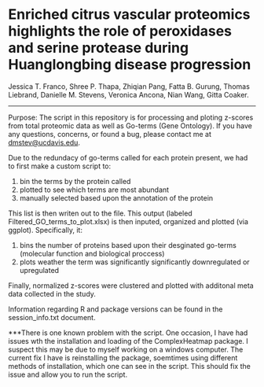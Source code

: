 # Enriched citrus vascular proteomics highlights the role of peroxidases and serine protease during Huanglongbing disease progression

Jessica T. Franco, Shree P. Thapa, Zhiqian Pang, Fatta B. Gurung, Thomas Liebrand, Danielle M. Stevens, Veronica Ancona, Nian Wang, Gitta Coaker.

-----------------------

Purpose: The script in this repository is for processing and ploting z-scores from total proteomic data as well as Go-terms (Gene Ontology). If you have any questions, concerns, or found a bug, please contact me at dmstev@ucdavis.edu.



Due to the redundacy of go-terms called for each protein present, we had to first make a custom script to:
 1) bin the terms by the protein called
 2) plotted to see which terms are most abundant
 3) manually selected based upon the annotation of the protein
 
This list is then writen out to the file. This output (labeled Filtered_GO_terms_to_plot.xlsx) is then inputed, organized and plotted (via ggplot). Specifically, it:
 1) bins the number of proteins based upon their desginated go-terms (molecular function and biological proccess) 
 2) plots weather the term was significantly significantly downregulated or upregulated
 
 Finally, normalized z-scores were clustered and plotted with additonal meta data collected in the study.
 
 Information regarding R and package versions can be found in the session_info.txt document. 
 
 
 ***There is one known problem with the script. One occasion, I have had issues wth the installation and loading of the ComplexHeatmap package. I suspect this may be due to myself working on a windows computer. The current fix I have is reinstalling the package, soemtimes using different methods of installation, which one can see in the script. This should fix the issue and allow you to run the script.
